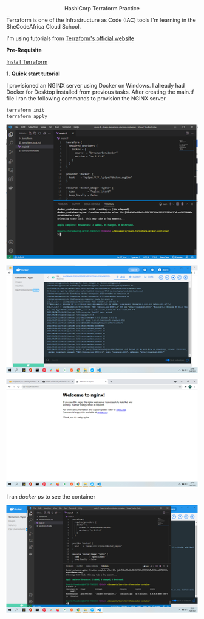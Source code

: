 <div align="center">HashiCorp Terraform Practice</div>

Terraform is one of the Infrastructure as Code (IAC) tools I'm learning in the SheCodeAfrica Cloud School.

I'm using tutorials from [Terraform's official website](https://learn.hashicorp.com/tutorials/terraform/infrastructure-as-code?in=terraform/aws-get-started)

**Pre-Requisite**

[Install Terraform](https://www.terraform.io/downloads.html)

**1. Quick start tutorial**

I provisioned an NGINX server using Docker on Windows. I already had Docker for Desktop installed from previous tasks. After creating the main.tf file I ran the following commands to provision the NGINX server

```
terraform init
terraform apply
```

![](/images/apply.png)

![](/images/dockerdesktop.png)

![](/images/nginx.png)

I ran _docker ps_ to see the container

![](/images/dockerps.png)
